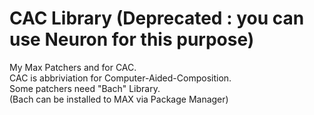 # CAC Library  (Deprecated : you can use Neuron for this purpose)
My Max Patchers and for CAC.  
CAC is abbriviation for Computer-Aided-Composition.  
Some patchers need "Bach" Library.  
(Bach can be installed to MAX via Package Manager)  

